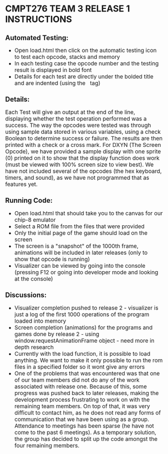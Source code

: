 # CMPT276 TEAM 3 RELEASE 1 INSTRUCTIONS

<h2>Automated Testing:</h2>


<ul style = "font-size : 17.5px;">
<li> Open load.html then click on the automatic testing icon to test each opcode, stacks and memory</li>
<li> In each testing case the opcode number and the testing result is displayed in bold font</li>
<li> Details for each test are directly under the bolded title and are indented (using the &nbsp tag)</li>
</ul>

<h2>Details:</h2>
<p style = "font-size : 17.5px;"> Each Test will give an output at the end of the line, displaying whether the test operation performed was a success. The way the opcodes were tested was through using sample data stored in various variables, using a check Boolean to determine success or failure. The results are then printed with a check or a cross mark. For DXYN (The Screen Opcode), we have provided a sample display with one sprite (0) printed on it to show that the display function does work (must be viewed with 100% screen size to view best). We have not included several of the opcodes (the hex keyboard, timers, and sound), as we have not programmed that as features yet.</p>

<h2>Running Code:</h2>
<ul style = "font-size : 17.5px;">
<li>Open load.html that should take you to the canvas for our chip-8 emulator</li>
<li>Select a ROM file from the files that were provided</li>
<li>Only the initial page of the game should load on the screen</li>
<li>The screen is a "snapshot" of the 1000th frame, animations will be included in later releases (only to show that opcode is running)</li>
<li>Visualizer can be viewed by going into the console (pressing F12 or going into developer mode and looking at the console)</li>
</ul>

<h2>Discussions:</h2>
<ul style = "font-size : 17.5px;">
  <li> Visualizer completion pushed to release 2 - visualizer is just a log of the first 1000 operations of the program loaded into memory</li>
  <li> Screen completion (animations) for the programs and games done by release 2 - using window.requestAnimationFrame object - need more in depth research</li>
  <li> Currently with the load function, it is possible to load anything. We want to make it only possible to run the rom files in a specified folder so it wont give any errors
  <li> One of the problems that was encountered was that one of our team members did not do any of the work associated with release one. Because of this, some progress was pushed back to later releases, making the development process frustrating to work on with the remaining team members. On top of that, it was very difficult to contact him, as he does not read any forms of communication that we have been using as a group. Attendance to meetings has been sparse (he have not come to the past 6 meetings). As a temporary solution, the group has decided to split up the code amongst the four remaining members. </li>
</ul>
